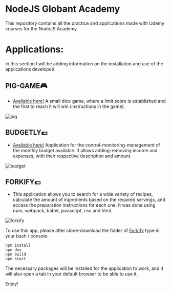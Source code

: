 # NodeJS Globant Academy

This repository contains all the practice and applications made with Udemy courses for the NodeJS Academy.

# Applications:

In this section I will be adding information on the installation and use of the applications developed.

## PIG-GAME🎮

* [Available here!](https://erickvicentin.github.io/pages/app/index.html) A small dice game, where a limit score is established and the first to reach it will win (instructions in the game).

![pig](https://user-images.githubusercontent.com/54728319/84109460-16a3b600-a9f9-11ea-825f-615971e3c17a.png)

## BUDGETLY💵
* [Available here!](https://erickvicentin.github.io/pages/app-2/index.html) Application for the control-monitoring-management of the monthly budget available. It allows adding-removing income and expenses, with their respective description and amount.

![budget](https://user-images.githubusercontent.com/54728319/84109496-2b804980-a9f9-11ea-9a52-1d877f3d02ac.png)

## FORKIFY💵
* This application allows you to search for a wide variety of recipes, calculate the amount of ingredients based on the required servings, and access the preparation instructions for each one. It was done using npm, webpack, babel, javascript, css and html.

![forkify](https://user-images.githubusercontent.com/54728319/85216823-b816fa00-b35f-11ea-8424-6dc710d3c70e.png)

To use this app, please after clone-download the folder of [Forkify](https://github.com/erickvicentin/Academy-NodeJS/tree/master/javascript/Section9) type in your bash / console:
```
npm install
npm dev
npm build
npm start
```
The necessary packages will be installed for the application to work, and it will also open a tab in your default browser to be able to use it.

Enjoy!

